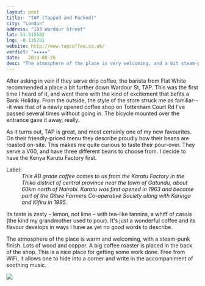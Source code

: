 ```yaml
---
layout: post
title:  "TAP (Tapped and Packed)" 
city: "London"
address: "193 Wardour Street"
lat: 51.515582
lng: -0.135781
website: http://www.tapcoffee.co.uk/
verdict: "★★★★★"
date:   2013-08-26
desc: "The atmosphere of the place is very welcoming, and a bit steam-punk like, with lots of wood and copper. A big coffee roaster's placed in the back of the shop. It's a nice place for working as well. Without WiFi, it allows one to hide into a corner and write in the accompaniment of soothing music."
---
```


After asking in vein if they serve drip coffee, the barista from Flat White recommended a place a bit further down Wardour St, TAP. This was the first time I heard of it, and went there with the kind of excitement that befits a Bank Holiday. From the outside, the style of the store struck me as familiar---it was that of a newly opened coffee shop on Tottenham Court Rd I've passed several times without going in. The bicycle mounted over the entrance gave it away, really.

As it turns out, TAP is great, and most certainly one of my new favourites. On their friendly-priced menu they describe proudly how their beans are roasted on-site. This makes me quite curious to taste their pour-over. They serve a V60, and have three different beans to choose from. I decide to have the Kenya Karutu Factory first. 

<dl>
  <dt>Label:</dt>
  <dd><em>This AB grade coffee comes to us from the Karatu Factory in the Thika district of central province near the town of Gatundu, about 60km north of Nairobi. Karatu was first opened in 1963 and became part of the Gitwe Farmers Co-operative Society along with Karinga and Kifiru in 1995.</em></dd>
</dl>

Its taste is zesty – lemon, not lime – with tea-like tannins, a whiff of cassis (the kind my grandmother used to pour). It's just a wonderful coffee and its flavour develops in ways I have as yet no good words to describe.

The atmosphere of the place is warm and welcoming, with a steam-punk finish. Lots of wood and copper. A big coffee roaster is placed in the back of the shop. This is a nice place for getting some work done. Free from WiFi, it allows one to hide into a corner and write in the accompaniment of soothing music.

<p><img src="{{ site.url }}/assets/img/tapwardour.jpg"></p>
